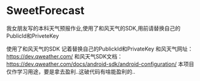 # SweetForecast
我女朋友写的本科天气预报作业,使用了和风天气的SDK,用前请替换自己的PublicId和PriveteKey

使用了和风天气的SDK
记着替换自己的PublickId和PrivateKey
和风天气网址：https://dev.qweather.com/
和风天气SDK文档：https://dev.qweather.com/docs/android-sdk/android-configuration/
本项目仅作学习用途，要是拿去盈利..这破代码有啥能盈利的..
